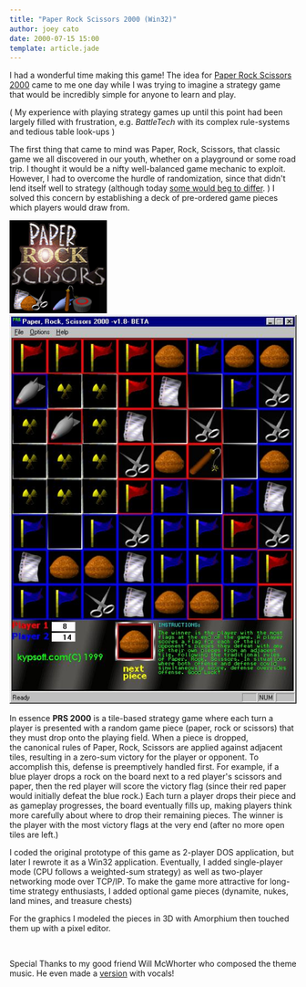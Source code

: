 ```yaml
---
title: "Paper Rock Scissors 2000 (Win32)"
author: joey cato
date: 2000-07-15 15:00
template: article.jade
---
```


I had a wonderful time making this game!  The idea for <a title="Paper Rock Scissors 2000"
href="http://gorch.com/games/prs/" target="_blank" rel="noopener">Paper Rock Scissors 2000</a> came to me one day while
I was trying to imagine a strategy game that would be incredibly simple for anyone to learn and play. 

<span class="more"></span>

( My experience with
playing strategy games up until this point had been largely filled with frustration, e.g. *BattleTech* with its complex
rule-systems and tedious table look-ups  )

The first thing that came to mind was Paper, Rock, Scissors, that classic game we all discovered in our youth, whether on a playground or some road trip. I thought it would be a nifty well-balanced game mechanic to exploit. However, I had to overcome the hurdle of randomization, since that didn't lend itself well to strategy (although today <a title="Win at Rock, Paper, Scissors" href="http://www.wikihow.com/Win-at-Rock,-Paper,-Scissors" target="_blank" rel="noopener">some would beg to differ</a>. ) I solved this concern by establishing a deck of pre-ordered game pieces which players would draw from.

<img src="prs.gif" style="width:171px" />

<img src="prs.jpg" style="width:524px" />

In essence **PRS 2000** is a tile-based strategy game where each turn a player is presented with a random game piece (paper, rock or scissors) that they must drop onto the playing field. When a piece is dropped, the canonical rules of Paper, Rock, Scissors are applied against adjacent tiles, resulting in a zero-sum victory for the player or opponent. To accomplish this, defense is preemptively handled first. For example, if a blue player drops a rock on the board next to a red player's scissors and paper, then the red player will score the victory flag (since their red paper would initially defeat the blue rock.) Each turn a player drops their piece and as gameplay progresses, the board eventually fills up, making players think more carefully about where to drop their remaining pieces. The winner is the player with the most victory flags at the very end (after no more open tiles are left.)

I coded the original prototype of this game as 2-player DOS application, but later I rewrote it as a Win32 application. Eventually, I added single-player mode (CPU follows a weighted-sum strategy) as well as two-player networking mode over TCP/IP. To make the game more attractive for long-time strategy enthusiasts, I added optional game pieces (dynamite, nukes, land mines, and treasure chests)

For the graphics I modeled the pieces in 3D with Amorphium then touched them up with a pixel editor.

<img class="aligncenter" src="http://www.kypsoft.com/portfolio/images/prs.jpg" alt="" />

Special Thanks to my good friend Will McWhorter who composed the theme music. He even made a <a title="Paper Rock Scissors Theme" href="http://gorch.com/games/prs/prs.mp3" target="_blank" rel="noopener">version</a> with vocals!

